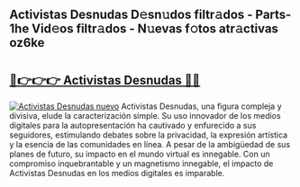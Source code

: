 ## Activistas Desnudas D𝚎sn𝚞dos filtr𝚊dos - Parts-1he Vid𝚎os filtr𝚊dos - N𝚞evas f𝚘tos atr𝚊ctivas oz6ke

# <h2><a href="http://mba3kb.tromn.icu/?c=Activistas+Desnudas">🔗👉👉👉 Activistas Desnudas 🔗🔗</a></h2>

[![Activistas Desnudas nuevo](https://i.imgur.com/pEAQMta.gif)](http://mba3kb.tromn.icu/?c=Activistas+Desnudas)
Activistas Desnudas, una figura compleja y divisiva, elude la caracterización simple. Su uso innovador de los medios digitales para la autopresentación ha cautivado y enfurecido a sus seguidores, estimulando debates sobre la privacidad, la expresión artística y la esencia de las comunidades en línea. A pesar de la ambigüedad de sus planes de futuro, su impacto en el mundo virtual es innegable. Con un compromiso inquebrantable y un magnetismo innegable, el impacto de Activistas Desnudas en los medios digitales es imparable.
